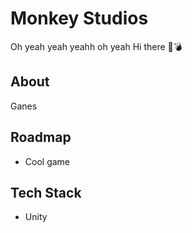 

# Monkey Studios
Oh yeah yeah yeahh oh yeah
Hi there 👋💣

## About

Ganes


## Roadmap

- Cool game


## Tech Stack

- Unity

